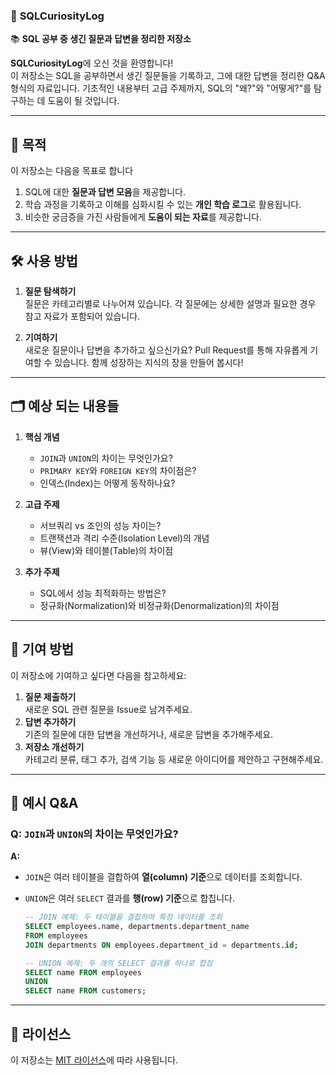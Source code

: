 ### 📂 **SQLCuriosityLog**  
📚 **SQL 공부 중 생긴 질문과 답변을 정리한 저장소**  

**SQLCuriosityLog**에 오신 것을 환영합니다!  
이 저장소는 SQL을 공부하면서 생긴 질문들을 기록하고, 그에 대한 답변을 정리한 Q&A 형식의 자료입니다. 기초적인 내용부터 고급 주제까지, SQL의 "왜?"와 "어떻게?"를 탐구하는 데 도움이 될 것입니다.  

---

## 🌟 목적  

이 저장소는 다음을 목표로 합니다  
1. SQL에 대한 **질문과 답변 모음**을 제공합니다.  
2. 학습 과정을 기록하고 이해를 심화시킬 수 있는 **개인 학습 로그**로 활용됩니다.  
3. 비슷한 궁금증을 가진 사람들에게 **도움이 되는 자료**를 제공합니다.  

---

## 🛠️ 사용 방법  

1. **질문 탐색하기**  
   질문은 카테고리별로 나누어져 있습니다. 각 질문에는 상세한 설명과 필요한 경우 참고 자료가 포함되어 있습니다.  

2. **기여하기**  
   새로운 질문이나 답변을 추가하고 싶으신가요? Pull Request를 통해 자유롭게 기여할 수 있습니다. 함께 성장하는 지식의 장을 만들어 봅시다!  

---

## 🗂️ 예상 되는 내용들  

1. **핵심 개념**  
   - `JOIN`과 `UNION`의 차이는 무엇인가요?  
   - `PRIMARY KEY`와 `FOREIGN KEY`의 차이점은?  
   - 인덱스(Index)는 어떻게 동작하나요?  

2. **고급 주제**  
   - 서브쿼리 vs 조인의 성능 차이는?  
   - 트랜잭션과 격리 수준(Isolation Level)의 개념  
   - 뷰(View)와 테이블(Table)의 차이점  

3. **추가 주제**  
   - SQL에서 성능 최적화하는 방법은?  
   - 정규화(Normalization)와 비정규화(Denormalization)의 차이점  

---

## 🤝 기여 방법  

이 저장소에 기여하고 싶다면 다음을 참고하세요:  
1. **질문 제출하기**  
   새로운 SQL 관련 질문을 Issue로 남겨주세요.  
2. **답변 추가하기**  
   기존의 질문에 대한 답변을 개선하거나, 새로운 답변을 추가해주세요.  
3. **저장소 개선하기**  
   카테고리 분류, 태그 추가, 검색 기능 등 새로운 아이디어를 제안하고 구현해주세요.  

---

## 📝 예시 Q&A  

### Q: **`JOIN`과 `UNION`의 차이는 무엇인가요?**  
**A:**  
- `JOIN`은 여러 테이블을 결합하여 **열(column) 기준**으로 데이터를 조회합니다.  
- `UNION`은 여러 `SELECT` 결과를 **행(row) 기준**으로 합칩니다.  

   ```sql
   -- JOIN 예제: 두 테이블을 결합하여 특정 데이터를 조회
   SELECT employees.name, departments.department_name  
   FROM employees  
   JOIN departments ON employees.department_id = departments.id;  

   -- UNION 예제: 두 개의 SELECT 결과를 하나로 합침
   SELECT name FROM employees  
   UNION  
   SELECT name FROM customers;  
   ```  

---

## 📌 라이선스  

이 저장소는 [MIT 라이선스](LICENSE)에 따라 사용됩니다.  
